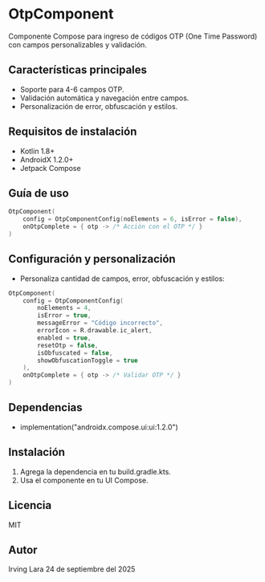 # OtpComponent

Componente Compose para ingreso de códigos OTP (One Time Password) con campos personalizables y validación.

## Características principales
- Soporte para 4-6 campos OTP.
- Validación automática y navegación entre campos.
- Personalización de error, obfuscación y estilos.

## Requisitos de instalación
- Kotlin 1.8+
- AndroidX 1.2.0+
- Jetpack Compose

## Guía de uso
```kotlin
OtpComponent(
    config = OtpComponentConfig(noElements = 6, isError = false),
    onOtpComplete = { otp -> /* Acción con el OTP */ }
)
```

## Configuración y personalización
- Personaliza cantidad de campos, error, obfuscación y estilos:
```kotlin
OtpComponent(
    config = OtpComponentConfig(
        noElements = 4,
        isError = true,
        messageError = "Código incorrecto",
        errorIcon = R.drawable.ic_alert,
        enabled = true,
        resetOtp = false,
        isObfuscated = false,
        showObfuscationToggle = true
    ),
    onOtpComplete = { otp -> /* Validar OTP */ }
)
```

## Dependencias
- implementation("androidx.compose.ui:ui:1.2.0")

## Instalación
1. Agrega la dependencia en tu build.gradle.kts.
2. Usa el componente en tu UI Compose.

## Licencia
MIT

## Autor
Irving Lara
24 de septiembre del 2025

